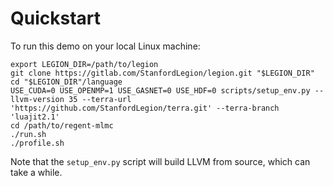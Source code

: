 Quickstart
==========

To run this demo on your local Linux machine:

```
export LEGION_DIR=/path/to/legion
git clone https://gitlab.com/StanfordLegion/legion.git "$LEGION_DIR"
cd "$LEGION_DIR"/language
USE_CUDA=0 USE_OPENMP=1 USE_GASNET=0 USE_HDF=0 scripts/setup_env.py --llvm-version 35 --terra-url 'https://github.com/StanfordLegion/terra.git' --terra-branch 'luajit2.1'
cd /path/to/regent-mlmc
./run.sh
./profile.sh
```

Note that the `setup_env.py` script will build LLVM from source, which can take a while.
